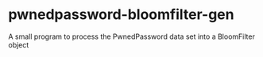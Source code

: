 # pwnedpassword-bloomfilter-gen
A small program to process the PwnedPassword data set into a BloomFilter object
